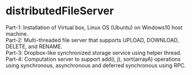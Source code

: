 # distributedFileServer

Part-1: Installation of Virtual box, Linux OS (Ubuntu) on Windows10 host machine.<br/>
Part-2: Multi-threaded file server that supports UPLOAD, DOWNLOAD, DELETE, and RENAME. <br/>
Part-3: Dropbox-like synchronized storage service using helper thread.<br/>
Part-4: Computation server to support add(i, j), sort(arrayA) operations using synchronous, asynchronous and deferred synchronous using RPC.<br/>

